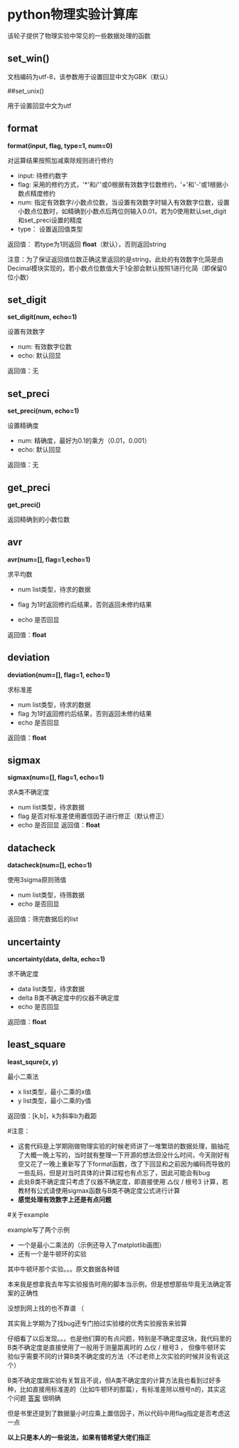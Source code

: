 # python物理实验计算库

该轮子提供了物理实验中常见的一些数据处理的函数

## set_win()

文档编码为utf-8，该参数用于设置回显中文为GBK（默认）

##set_unix()

用于设置回显中文为utf

## format

**format(input, flag, type=1, num=0)**

对运算结果按照加减乘除规则进行修约

  * input:	待修约数字
  * flag:         采用的修约方式，'*'和/''或0根据有效数字位数修约，'+'和'-'或1根据小数点精度修约
  * num:       指定有效数字/小数点位数，当设置有效数字时输入有效数字位数，设置小数点位数时，如精确到小数点后两位则输入0.01，若为0使用默认set_digit和set_preci设置的精度
  * type：     设置返回值类型

返回值： 若type为1则返回 **float**（默认），否则返回string

注意：为了保证返回值位数正确这里返回的是string，此处的有效数字化简是由Decimal模块实现的，若小数点位数值大于1全部会默认按照1进行化简（即保留0位小数）

## set_digit

**set_digit(num, echo=1)**

设置有效数字

* num:     有效数字位数
* echo:     默认回显

返回值：无

## set_preci

**set_preci(num, echo=1)**

设置精确度

* num:     精确度，最好为0.1的乘方（0.01，0.001）
* echo:     默认回显

返回值：无

## get_preci

**get_preci()**

返回精确到的小数位数

## avr

**avr(num=[], flag=1,echo=1)**

求平均数

* num       list类型，待求的数据

* flag         为1时返回修约后结果，否则返回未修约结果

* echo       是否回显

返回值：**float**

## deviation

**deviation(num=[], flag=1, echo=1)**

求标准差

* num        list类型，待求的数据
* flag          为1时返回修约后结果，否则返回未修约结果
* echo        是否回显

返回值：**float**

## sigmax

**sigmax(num=[], flag=1, echo=1)**

求A类不确定度

* num         list类型，待求数据
* flag           是否对标准差使用置信因子进行修正（默认修正）
* echo         是否回显
  返回值：**float**

## datacheck

**datacheck(num=[], echo=1)**

使用3sigma原则筛值

* num        list类型，待筛数据
* echo       是否回显

返回值：筛完数据后的list



## uncertainty

**uncertainty(data, delta, echo=1)**

求不确定度

* data        list类型，待求数据
* delta       B类不确定度中的仪器不确定度
* echo       是否回显

返回值：**float**

## least_square

**least_squre(x, y)**

最小二乘法

* x             list类型，最小二乘的x值
* y             list类型，最小二乘的y值

返回值：[k,b]，k为斜率b为截距

#注意：

* 这套代码是上学期刚做物理实验的时候老师讲了一堆繁琐的数据处理，脑抽花了大概一晚上写的，当时就有整理一下开源的想法但没什么时间，今天刚好有空又花了一晚上重新写了下format函数，改了下回显和之前因为编码而导致的一些乱码，但是对当时具体的计算过程也有点忘了，因此可能会有bug
* 此处B类不确定度只考虑了仪器不确定度，即直接使用 △仪 / 根号3 计算，若教材有公式请使用sigmax函数与B类不确定度公式进行计算
* **感觉处理有效数字上还是有点问题**


#关于example

example写了两个示例

* 一个是最小二乘法的（示例还导入了matplotlib画图）
* 还有一个是牛顿环的实验

其中牛顿环那个实验。。。原文数据各种错

本来我是想拿我去年写实验报告时用的脚本当示例，但是想想那些毕竟无法确定答案的正确性

没想到网上找的也不靠谱  （

其实我上学期为了找bug还专门拍过实验楼的优秀实验报告来验算

仔细看了以后发现。。。也是他们算的有点问题，特别是不确定度这块，我代码里的B类不确定度是直接使用了一般用于测量距离时的 △仪 / 根号3 ， 但像牛顿环实验似乎需要不同的计算B类不确定度的方法（不过老师上次实验的时候并没有说这个）

B类不确定度跟实验有关暂且不说，但A类不确定度的计算方法我也看到过好多种，比如直接用标准差的（比如牛顿环的那篇），有标准差除以根号n的，其实这个问题 [答案](http://tieba.baidu.com/p/5640802899) 很明确

但是书里还提到了数据量小时应乘上置信因子，所以代码中用flag指定是否考虑这一点


**以上只是本人的一些说法，如果有错希望大佬们指正**